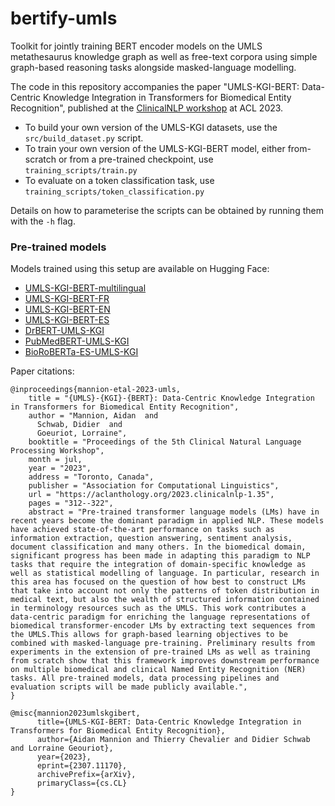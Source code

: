 # bertify-umls
Toolkit for jointly training BERT encoder models on the UMLS metathesaurus knowledge graph as well as free-text corpora using simple graph-based reasoning tasks alongside masked-language modelling.

The code in this repository accompanies the paper "UMLS-KGI-BERT: Data-Centric Knowledge Integration in Transformers for Biomedical Entity Recognition", published at the [ClinicalNLP workshop](https://clinical-nlp.github.io/2023/program.html) at ACL 2023.

- To build your own version of the UMLS-KGI datasets, use the `src/build_dataset.py` script.
- To train your own version of the UMLS-KGI-BERT model, either from-scratch or from a pre-trained checkpoint, use `training_scripts/train.py`
- To evaluate on a token classification task, use `training_scripts/token_classification.py` 

Details on how to parameterise the scripts can be obtained by running them with the `-h` flag.

### Pre-trained models
Models trained using this setup are available on Hugging Face:

- [UMLS-KGI-BERT-multilingual](https://huggingface.co/a-mannion/umls-kgi-bert-trilingual)
- [UMLS-KGI-BERT-FR](https://huggingface.co/a-mannion/umls-kgi-bert-fr)
- [UMLS-KGI-BERT-EN](https://huggingface.co/a-mannion/umls-kgi-bert-en)
- [UMLS-KGI-BERT-ES](https://huggingface.co/a-mannion/umls-kgi-bert-es)
- [DrBERT-UMLS-KGI](https://huggingface.co/a-mannion/drbert-umls-kgi)
- [PubMedBERT-UMLS-KGI](https://huggingface.co/a-mannion/pubmedbert-umls-kgi)
- [BioRoBERTa-ES-UMLS-KGI ](https://huggingface.co/a-mannion/bioroberta-es-umls-kgi)

Paper citations:
```
@inproceedings{mannion-etal-2023-umls,
    title = "{UMLS}-{KGI}-{BERT}: Data-Centric Knowledge Integration in Transformers for Biomedical Entity Recognition",
    author = "Mannion, Aidan  and
      Schwab, Didier  and
      Goeuriot, Lorraine",
    booktitle = "Proceedings of the 5th Clinical Natural Language Processing Workshop",
    month = jul,
    year = "2023",
    address = "Toronto, Canada",
    publisher = "Association for Computational Linguistics",
    url = "https://aclanthology.org/2023.clinicalnlp-1.35",
    pages = "312--322",
    abstract = "Pre-trained transformer language models (LMs) have in recent years become the dominant paradigm in applied NLP. These models have achieved state-of-the-art performance on tasks such as information extraction, question answering, sentiment analysis, document classification and many others. In the biomedical domain, significant progress has been made in adapting this paradigm to NLP tasks that require the integration of domain-specific knowledge as well as statistical modelling of language. In particular, research in this area has focused on the question of how best to construct LMs that take into account not only the patterns of token distribution in medical text, but also the wealth of structured information contained in terminology resources such as the UMLS. This work contributes a data-centric paradigm for enriching the language representations of biomedical transformer-encoder LMs by extracting text sequences from the UMLS.This allows for graph-based learning objectives to be combined with masked-language pre-training. Preliminary results from experiments in the extension of pre-trained LMs as well as training from scratch show that this framework improves downstream performance on multiple biomedical and clinical Named Entity Recognition (NER) tasks. All pre-trained models, data processing pipelines and evaluation scripts will be made publicly available.",
}
```
```
@misc{mannion2023umlskgibert,
      title={UMLS-KGI-BERT: Data-Centric Knowledge Integration in Transformers for Biomedical Entity Recognition}, 
      author={Aidan Mannion and Thierry Chevalier and Didier Schwab and Lorraine Geouriot},
      year={2023},
      eprint={2307.11170},
      archivePrefix={arXiv},
      primaryClass={cs.CL}
}
```
